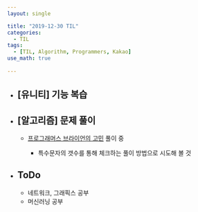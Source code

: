 ```yaml
---
layout: single

title: "2019-12-30 TIL"
categories:
  - TIL
tags:
  - [TIL, Algorithm, Programmers, Kakao]
use_math: true
 
---
```




- ## [유니티] 기능 복습

  

- ## [알고리즘] 문제 풀이

  - [프로그래머스 브라이언의 고민](https://github.com/JangHyeonJun/AlgorithmStudy/blob/master/Algorithms/programmers_1830.cpp) 풀이 중

    - 특수문자의 갯수를 통해 체크하는 풀이 방법으로 시도해 볼 것

    

    

- ## ToDo

  - 네트워크, 그래픽스 공부
  - 머신러닝 공부
